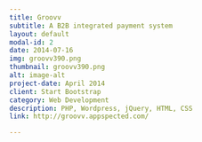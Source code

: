```yaml
---
title: Groovv
subtitle: A B2B integrated payment system
layout: default
modal-id: 2
date: 2014-07-16
img: groovv390.png
thumbnail: groovv390.png
alt: image-alt
project-date: April 2014
client: Start Bootstrap
category: Web Development
description: PHP, Wordpress, jQuery, HTML, CSS
link: http://groovv.appspected.com/

---
```

